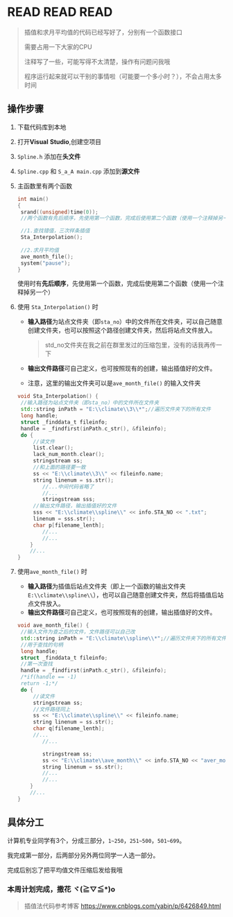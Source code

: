 # READ READ READ

>  插值和求月平均值的代码已经写好了，分别有一个函数接口
>
>  需要占用一下大家的CPU
>
>  注释写了一些，可能写得不太清楚，操作有问题问我哦
>
>  程序运行起来就可以干别的事情啦（可能要一个多小时？），不会占用太多时间



## 操作步骤

1. 下载代码库到本地

2. 打开**Visual** **Studio**,创建空项目

3. `Spline.h` 添加在**头文件**

4. `Spline.cpp` 和 `S_a_A main.cpp` 添加到**源文件**

5. 主函数里有两个函数

   ~~~c++
   int main()
   {
   	srand((unsigned)time(0));
   	//两个函数有先后顺序，先使用第一个函数，完成后使用第二个函数（使用一个注释掉另一个）
   
   	//1.查找错值，三次样条插值
   	Sta_Interpolation();
   	
   	//2.求月平均值
   	ave_month_file();
   	system("pause");
   }
   ~~~

   使用时有**先后顺序**，先使用第一个函数，完成后使用第二个函数（使用一个注释掉另一个）

6. 使用 `Sta_Interpolation()` 时

   - **输入路径**为站点文件夹（即`sta_no`）中的文件所在文件夹，可以自己随意创建文件夹，也可以按照这个路径创建文件夹，然后将站点文件放入。

     > std_no文件夹在我之前在群里发过的压缩包里，没有的话我再传一下

   - **输出文件路径**可自己定义，也可按照现有的创建，输出插值好的文件。

   - 注意，这里的输出文件夹可以是`ave_month_file()` 的输入文件夹

   ~~~c++
   void Sta_Interpolation() {
   	//输入路径为站点文件夹（即sta_no）中的文件所在文件夹
   	std::string inPath = "E:\\climate\\3\\*";//遍历文件夹下的所有文件
   	long handle;
   	struct _finddata_t fileinfo;
   	handle = _findfirst(inPath.c_str(), &fileinfo);
   	do {
   		//读文件
   		list.clear();
   		lack_num_month.clear();
   		stringstream ss;
   		//和上面的路径要一致
   		ss << "E:\\climate\\3\\" << fileinfo.name;
   		string linenum = ss.str();
           //...中间代码省略了
           //...
           stringstream sss;
   		//输出文件路径，输出插值好的文件
   		sss << "E:\\climate\\spline\\" << info.STA_NO << ".txt";
   		linenum = sss.str();
   		char p[filename_lenth];
           //...
           //...
       }
       //...
   }
   
   ~~~

7. 使用`ave_month_file()` 时

   - **输入路径**为插值后站点文件夹（即上一个函数的输出文件夹`E:\\climate\\spline\\`），也可以自己随意创建文件夹，然后将插值后站点文件放入。
   - **输出文件路径**可自己定义，也可按照现有的创建，输出插值好的文件。

   ~~~c++
   void ave_month_file() {
   	//输入文件为查之后的文件，文件路径可以自己改
   	std::string inPath = "E:\\climate\\spline\\*";//遍历文件夹下的所有文件
   	//用于查找的句柄
   	long handle;
   	struct _finddata_t fileinfo;
   	//第一次查找
   	handle = _findfirst(inPath.c_str(), &fileinfo);
   	/*if(handle == -1)
   	return -1;*/
   	do {
   		//读文件
   		stringstream ss;
   		//文件路径同上
   		ss << "E:\\climate\\spline\\" << fileinfo.name;
   		string linenum = ss.str();
   		char q[filename_lenth];
   		//...
           //...
   
           stringstream ss;
           ss << "E:\\climate\\ave_month\\" << info.STA_NO << "aver_month.txt";
           string linenum = ss.str();
           //...
           //...
       }
       //...
   }
   
   ~~~

## 具体分工

计算机专业同学有3个，分成三部分，`1~250`，`251~500`，`501~699`。

我完成第一部分，后两部分另外两位同学一人选一部分。

完成后别忘了把平均值文件压缩后发给我哦

### 本周计划完成，撒花 ヾ(≧▽≦*)o



> 插值法代码参考博客 https://www.cnblogs.com/yabin/p/6426849.html

